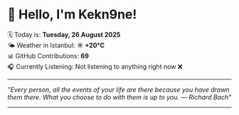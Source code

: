 # 👋 Hello, I'm Kekn9ne!

🗓️ Today is: **Tuesday, 26 August 2025**  
🌤️ Weather in Istanbul: **☀️   +20°C**  
📊 GitHub Contributions: **69**  
🎧 Currently Listening: Not listening to anything right now ❌

---

_"Every person, all the events of your life are there because you have drawn them there. What you choose to do with them is up to you. — *Richard Bach*"_

---
